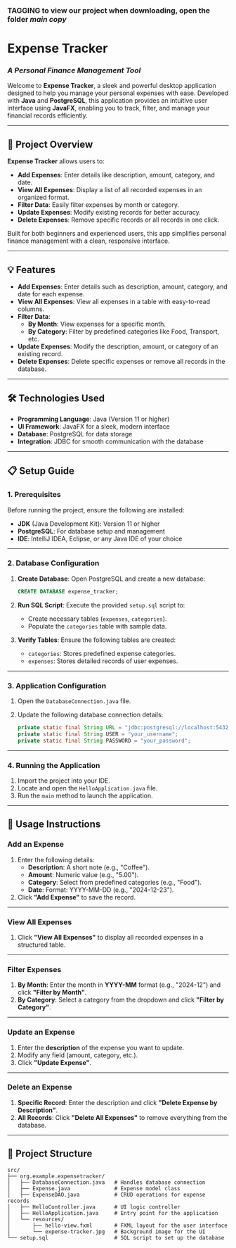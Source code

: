### TAGGING to view our project when downloading, open the folder *main copy*
# **Expense Tracker**  
### _A Personal Finance Management Tool_

Welcome to **Expense Tracker**, a sleek and powerful desktop application designed to help you manage your personal expenses with ease. Developed with **Java** and **PostgreSQL**, this application provides an intuitive user interface using **JavaFX**, enabling you to track, filter, and manage your financial records efficiently.

---

## **🚀 Project Overview**

**Expense Tracker** allows users to:

- **Add Expenses**: Enter details like description, amount, category, and date.
- **View All Expenses**: Display a list of all recorded expenses in an organized format.
- **Filter Data**: Easily filter expenses by month or category.
- **Update Expenses**: Modify existing records for better accuracy.
- **Delete Expenses**: Remove specific records or all records in one click.

Built for both beginners and experienced users, this app simplifies personal finance management with a clean, responsive interface.

---

## **💡 Features**

- **Add Expenses**: Enter details such as description, amount, category, and date for each expense.
- **View All Expenses**: View all expenses in a table with easy-to-read columns.
- **Filter Data**:  
  - **By Month**: View expenses for a specific month.  
  - **By Category**: Filter by predefined categories like Food, Transport, etc.
- **Update Expenses**: Modify the description, amount, or category of an existing record.
- **Delete Expenses**: Delete specific expenses or remove all records in the database.

---

## **🛠 Technologies Used**

- **Programming Language**: Java (Version 11 or higher)
- **UI Framework**: JavaFX for a sleek, modern interface
- **Database**: PostgreSQL for data storage
- **Integration**: JDBC for smooth communication with the database

---

## **📋 Setup Guide**

### **1. Prerequisites**

Before running the project, ensure the following are installed:

- **JDK** (Java Development Kit): Version 11 or higher
- **PostgreSQL**: For database setup and management
- **IDE**: IntelliJ IDEA, Eclipse, or any Java IDE of your choice

---

### **2. Database Configuration**

1. **Create Database**: Open PostgreSQL and create a new database:

    ```sql
    CREATE DATABASE expense_tracker;
    ```

2. **Run SQL Script**: Execute the provided `setup.sql` script to:
    - Create necessary tables (`expenses`, `categories`).
    - Populate the `categories` table with sample data.

3. **Verify Tables**: Ensure the following tables are created:
    - `categories`: Stores predefined expense categories.
    - `expenses`: Stores detailed records of user expenses.

---

### **3. Application Configuration**

1. Open the `DatabaseConnection.java` file.
2. Update the following database connection details:

    ```java
    private static final String URL = "jdbc:postgresql://localhost:5432/expense_tracker";
    private static final String USER = "your_username";
    private static final String PASSWORD = "your_password";
    ```

---

### **4. Running the Application**

1. Import the project into your IDE.
2. Locate and open the `HelloApplication.java` file.
3. Run the `main` method to launch the application.

---

## **💼 Usage Instructions**

### **Add an Expense**
1. Enter the following details:
   - **Description**: A short note (e.g., "Coffee").
   - **Amount**: Numeric value (e.g., "5.00").
   - **Category**: Select from predefined categories (e.g., "Food").
   - **Date**: Format: YYYY-MM-DD (e.g., "2024-12-23").
2. Click **"Add Expense"** to save the record.

---

### **View All Expenses**
1. Click **"View All Expenses"** to display all recorded expenses in a structured table.

---

### **Filter Expenses**
1. **By Month**: Enter the month in **YYYY-MM** format (e.g., "2024-12") and click **"Filter by Month"**.
2. **By Category**: Select a category from the dropdown and click **"Filter by Category"**.

---

### **Update an Expense**
1. Enter the **description** of the expense you want to update.
2. Modify any field (amount, category, etc.).
3. Click **"Update Expense"**.

---

### **Delete an Expense**
1. **Specific Record**: Enter the description and click **"Delete Expense by Description"**.
2. **All Records**: Click **"Delete All Expenses"** to remove everything from the database.

---

## **📁 Project Structure**

```plaintext
src/
├── org.example.expensetracker/
│   ├── DatabaseConnection.java   # Handles database connection
│   ├── Expense.java              # Expense model class
│   ├── ExpenseDAO.java           # CRUD operations for expense records
│   ├── HelloController.java      # UI logic controller
│   ├── HelloApplication.java     # Entry point for the application
│   └── resources/
│       ├── hello-view.fxml       # FXML layout for the user interface
│       └── expense-tracker.jpg   # Background image for the UI
└── setup.sql                     # SQL script to set up the database
